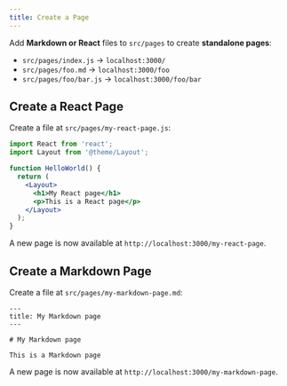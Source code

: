 ```yaml
---
title: Create a Page
---
```


Add **Markdown or React** files to `src/pages` to create **standalone pages**:

- `src/pages/index.js` -> `localhost:3000/`
- `src/pages/foo.md` -> `localhost:3000/foo`
- `src/pages/foo/bar.js` -> `localhost:3000/foo/bar`

## Create a React Page

Create a file at `src/pages/my-react-page.js`:

```jsx title="src/pages/my-react-page.js"
import React from 'react';
import Layout from '@theme/Layout';

function HelloWorld() {
  return (
    <Layout>
      <h1>My React page</h1>
      <p>This is a React page</p>
    </Layout>
  );
}
```

A new page is now available at `http://localhost:3000/my-react-page`.

## Create a Markdown Page

Create a file at `src/pages/my-markdown-page.md`:

```mdx title="src/pages/my-markdown-page.md"
---
title: My Markdown page
---

# My Markdown page

This is a Markdown page
```

A new page is now available at `http://localhost:3000/my-markdown-page`.
